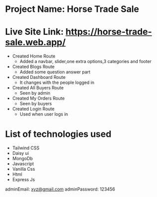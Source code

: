 # Project Name: Horse Trade Sale

# Live Site Link: https://horse-trade-sale.web.app/

* Created Home Route
  * Added a navbar, slider,one extra options,3 categories and footer
* Created Blogs Route
  * Added some question answer part
* Created Dashboard Route
  * It changes with the people logged in
* Created All Buyers Route
  * Seen by admin
* Created My Orders Route
  * Seen by buyers
* Created Login Route
  * Used when user logs in

# List of technologies used

* Tailwind CSS
* Daisy ui
* MongoDb
* Javascript
* Vanilla Css
* Html
* Express Js

adminEmail: xyz@gmail.com
adminPassword: 123456